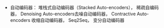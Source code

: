 - 自动编码器：
    堆栈式自动编码器（Stacked Auto-encoders），
    稀疏自编码器，
    Denoising Auto-encoders去噪自动编码器，
    Contractive Auto-encoders 收缩自动编码器，
    Seq2Seq，
    变分自动编码器